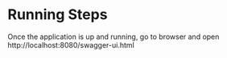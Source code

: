 #


# Running Steps  

Once the application is up and running, go to browser and open   
http://localhost:8080/swagger-ui.html


